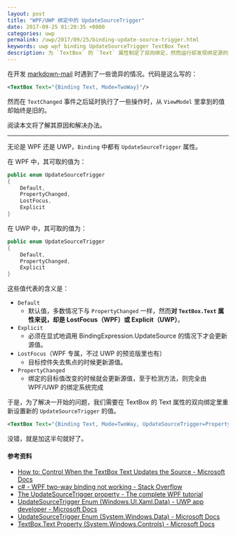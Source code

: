 ```yaml
---
layout: post
title: "WPF/UWP 绑定中的 UpdateSourceTrigger"
date: 2017-09-25 01:20:35 +0800
categories: uwp
permalink: /uwp/2017/09/25/binding-update-source-trigger.html
keywords: uwp wpf binding UpdateSourceTrigger TextBox Text
description: 为 `TextBox` 的 `Text` 属性制定了双向绑定，然而运行却发现绑定源的对应属性却不及时变化。阅读本文将了解其原因和解决办法。
---
```


在开发 [markdown-mail](https://github.com/walterlv/markdown-mail) 时遇到了一些诡异的情况。代码是这么写的：

```xml
<TextBox Text="{Binding Text, Mode=TwoWay}"/>
```

然而在 `TextChanged` 事件之后延时执行了一些操作时，从 `ViewModel` 里拿到的值却始终是旧的。

阅读本文将了解其原因和解决办法。

---

无论是 WPF 还是 UWP，`Binding` 中都有 `UpdateSourceTrigger` 属性。

在 WPF 中，其可取的值为：

```csharp
public enum UpdateSourceTrigger
{
    Default,
    PropertyChanged,
    LostFocus,
    Explicit
}
```

在 UWP 中，其可取的值为：

```csharp
public enum UpdateSourceTrigger
{
    Default,
    PropertyChanged,
    Explicit
}
```

这些值代表的含义是：

- `Default`
  - 默认值，多数情况下与 `PropertyChanged` 一样，然而**对 `TextBox.Text` 属性来说，却是 LostFocus（WPF）或 Explicit（UWP）**。
- `Explicit`
  - 必须在显式地调用 BindingExpression.UpdateSource 的情况下才会更新源值。
- `LostFocus`（WPF 专属，不过 UWP 的预览版里也有）
  - 目标控件失去焦点的时候更新源值。
- `PropertyChanged`
  - 绑定的目标值改变的时候就会更新源值，至于检测方法，则完全由 WPF/UWP 的绑定系统完成

于是，为了解决一开始的问题，我们需要在 TextBox 的 Text 属性的双向绑定里重新设置新的 `UpdateSourceTrigger` 的值。

```xml
<TextBox Text="{Binding Text, Mode=TwoWay, UpdateSourceTrigger=PropertyChanged}"/>
```

没错，就是加这半句就好了。

#### 参考资料
- [How to: Control When the TextBox Text Updates the Source - Microsoft Docs](https://docs.microsoft.com/en-us/dotnet/framework/wpf/data/how-to-control-when-the-textbox-text-updates-the-source)
- [c# - WPF two-way binding not working - Stack Overflow](https://stackoverflow.com/questions/22253211/wpf-two-way-binding-not-working)
- [The UpdateSourceTrigger property - The complete WPF tutorial](http://www.wpf-tutorial.com/data-binding/the-update-source-trigger-property/)
- [UpdateSourceTrigger Enum (Windows.UI.Xaml.Data) - UWP app developer - Microsoft Docs](https://docs.microsoft.com/en-us/uwp/api/windows.ui.xaml.data.updatesourcetrigger)
- [UpdateSourceTrigger Enum (System.Windows.Data) - Microsoft Docs](https://docs.microsoft.com/zh-cn/dotnet/api/system.windows.data.updatesourcetrigger?view=netframework-4.7)
- [TextBox.Text Property (System.Windows.Controls) - Microsoft Docs](https://docs.microsoft.com/zh-cn/dotnet/api/system.windows.controls.textbox.text?view=netframework-4.7#System_Windows_Controls_TextBox_Text)
